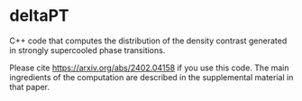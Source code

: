 # deltaPT
C++ code that computes the distribution of the density contrast generated in strongly supercooled phase transitions.

Please cite https://arxiv.org/abs/2402.04158 if you use this code. The main ingredients of the computation are described in the supplemental material in that paper.
